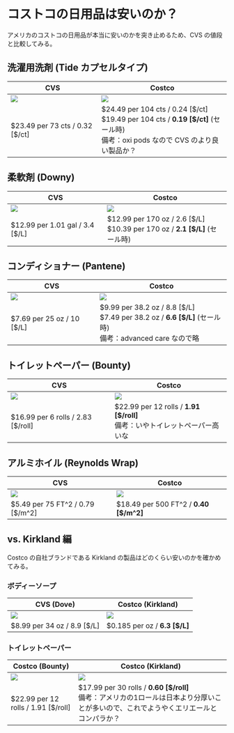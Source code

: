 # コストコの日用品は安いのか？

アメリカのコストコの日用品が本当に安いのかを突き止めるため、CVS の値段と比較してみる。

## 洗濯用洗剤 (Tide カプセルタイプ)

<div style="max-width:100%">

| CVS                                                                               | Costco                                                                               |
| --------------------------------------------------------------------------------- | ------------------------------------------------------------------------------------ |
| <img src="https://dl.dropboxusercontent.com/s/hy1ajv859ex04n7/CVS-Tide.jpg?dl=0" style="max-width:100%"> | <img src="https://dl.dropboxusercontent.com/s/s6adv6fw452g8bb/Costco-Tide.jpg?dl=0" style="max-width:100%"> |
| \$23.49 per 73 cts / 0.32 [\$/ct] | \$24.49 per 104 cts / 0.24 [\$/ct] <br> \$19.49 per 104 cts / **0.19 [\$/ct]** (セール時) <br> 備考：oxi pods なので CVS のより良い製品か？ |

</div>

## 柔軟剤 (Downy)

| CVS                                                                               | Costco                                                                               |
| --------------------------------------------------------------------------------- | ------------------------------------------------------------------------------------ |
| <img src="https://dl.dropboxusercontent.com/s/tiegdnblh8cwscn/CVS-Downy.jpg?dl=0" style="max-width:100%"> | <img src="https://dl.dropboxusercontent.com/s/kvbgwrpj6nre5y3/Costco-Downy.jpg?dl=0" style="max-width:100%"> |
| \$12.99 per 1.01 gal / 3.4 [\$/L] | \$12.99 per 170 oz / 2.6 [\$/L] <br> \$10.39 per 170 oz / **2.1 [\$/L]** (セール時) |

## コンディショナー (Pantene)

| CVS                                                                               | Costco                                                                               |
| --------------------------------------------------------------------------------- | ------------------------------------------------------------------------------------ |
| <img src="https://dl.dropboxusercontent.com/s/d4o0lmjjmhpt0e5/CVS-Pantene.jpg?dl=0" style="max-width:100%"> | <img src="https://dl.dropboxusercontent.com/s/za8mpihyxboaq8x/Costco-Pantene.jpg?dl=0" style="max-width:100%"> |
| \$7.69 per 25 oz / 10 [\$/L] | \$9.99 per 38.2 oz / 8.8 [\$/L] <br> \$7.49 per 38.2 oz / **6.6 [\$/L]** (セール時) <br> 備考：advanced care なので略 |

## トイレットペーパー (Bounty)

| CVS                                                                               | Costco                                                                               |
| --------------------------------------------------------------------------------- | ------------------------------------------------------------------------------------ |
| <img src="https://dl.dropboxusercontent.com/s/5j9ioqtsboa7lrm/CVS-Bounty.jpg?dl=0" style="max-width:100%"> | <img src="https://dl.dropboxusercontent.com/s/j4963jgtlahgztc/Costco-Bounty.jpg?dl=0" style="max-width:100%"> |
| \$16.99 per 6 rolls / 2.83 [\$/roll] | \$22.99 per 12 rolls / **1.91 [\$/roll]** <br> 備考：いやトイレットペーパー高いな |

## アルミホイル (Reynolds Wrap)

| CVS                                                                               | Costco                                                                               |
| --------------------------------------------------------------------------------- | ------------------------------------------------------------------------------------ |
| <img src="https://dl.dropboxusercontent.com/s/ckkrx3t779qhzhn/CVS-ReynoldsWrap.jpg?dl=0" style="max-width:100%"> | <img src="https://dl.dropboxusercontent.com/s/ns8h4xfnb1m9n91/Costco-ReynoldsWrap.jpg?dl=0" style="max-width:100%"> |
| \$5.49 per 75 FT^2 / 0.79 [\$/m^2] | \$18.49 per 500 FT^2 / **0.40 [\$/m^2]** |

## vs. Kirkland 編

Costco の自社ブランドである Kirkland の製品はどのくらい安いのかを確かめてみる。

### ボディーソープ

| CVS (Dove)                                                                              | Costco (Kirkland)                                                                              |
| --------------------------------------------------------------------------------- | ------------------------------------------------------------------------------------ |
| <img src="https://dl.dropboxusercontent.com/s/h160jt248n3oi1a/CVS-Dove.jpg?dl=0" style="max-width:100%"> | <img src="https://dl.dropboxusercontent.com/s/dhplljjtzqj38zg/Costco-Bodywash.jpg?dl=0" style="max-width:100%"> |
| \$8.99 per 34 oz / 8.9 [\$/L] | \$0.185 per oz / **6.3 [\$/L]** |

### トイレットペーパー

| Costco (Bounty)                                                                               | Costco (Kirkland)                                                                              |
| --------------------------------------------------------------------------------- | ------------------------------------------------------------------------------------ |
| <img src="https://dl.dropboxusercontent.com/s/j4963jgtlahgztc/Costco-Bounty.jpg?dl=0" style="max-width:100%"> | <img src="https://dl.dropboxusercontent.com/s/mavfqpg6lh4qlqa/Costco-BathTissue.jpg?dl=0" style="max-width:100%"> |
| \$22.99 per 12 rolls / 1.91 [\$/roll] | \$17.99 per 30 rolls / **0.60 [\$/roll]** <br> 備考：アメリカの1ロールは日本より分厚いことが多いので、これでようやくエリエールとコンパラか？ |
